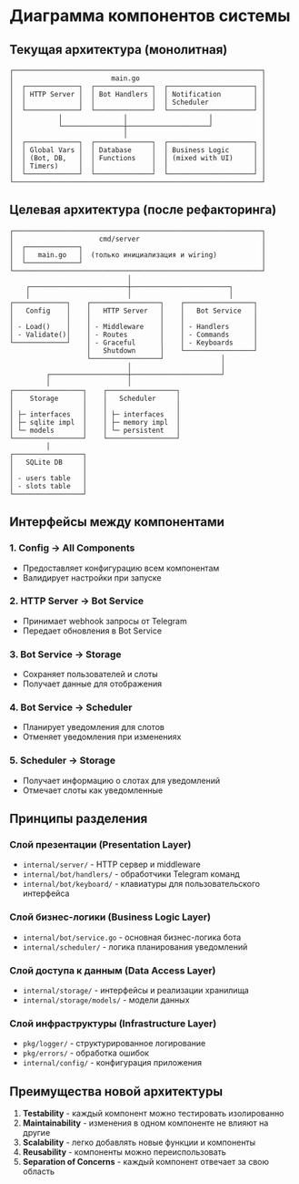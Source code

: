 # Диаграмма компонентов системы

## Текущая архитектура (монолитная)

```
┌─────────────────────────────────────────────────────────────┐
│                        main.go                              │
│  ┌─────────────┐  ┌──────────────┐  ┌─────────────────────┐ │
│  │ HTTP Server │  │ Bot Handlers │  │ Notification        │ │
│  │             │  │              │  │ Scheduler           │ │
│  └─────────────┘  └──────────────┘  └─────────────────────┘ │
│           │               │                    │            │
│           └───────────────┼────────────────────┘            │
│                           │                                 │
│  ┌─────────────┐  ┌──────────────┐  ┌─────────────────────┐ │
│  │ Global Vars │  │ Database     │  │ Business Logic      │ │
│  │ (Bot, DB,   │  │ Functions    │  │ (mixed with UI)     │ │
│  │ Timers)     │  │              │  │                     │ │
│  └─────────────┘  └──────────────┘  └─────────────────────┘ │
└─────────────────────────────────────────────────────────────┘
```

## Целевая архитектура (после рефакторинга)

```
┌─────────────────────────────────────────────────────────────┐
│                     cmd/server                              │
│  ┌─────────────┐                                            │
│  │   main.go   │  (только инициализация и wiring)           │
│  └─────────────┘                                            │
└─────────────────────────────────────────────────────────────┘
                             │
    ┌────────────────────────┼────────────────────────┐
    │                        │                        │
┌─────────────┐    ┌─────────────────┐    ┌─────────────────┐
│   Config    │    │   HTTP Server   │    │   Bot Service   │
│             │    │                 │    │                 │
│ - Load()    │    │ - Middleware    │    │ - Handlers      │
│ - Validate()│    │ - Routes        │    │ - Commands      │
└─────────────┘    │ - Graceful      │    │ - Keyboards     │
                   │   Shutdown      │    └─────────────────┘
                   └─────────────────┘              │
                             │                      │
         ┌───────────────────┼──────────────────────┘
         │                   │
┌─────────────────┐    ┌─────────────────┐
│    Storage      │    │   Scheduler     │
│                 │    │                 │
│ ├─ interfaces   │    │ ├─ interfaces   │
│ ├─ sqlite impl  │    │ ├─ memory impl  │
│ └─ models       │    │ └─ persistent   │
└─────────────────┘    └─────────────────┘
         │
┌─────────────────┐
│   SQLite DB     │
│                 │
│ - users table   │
│ - slots table   │
└─────────────────┘
```

## Интерфейсы между компонентами

### 1. Config → All Components

- Предоставляет конфигурацию всем компонентам
- Валидирует настройки при запуске

### 2. HTTP Server → Bot Service

- Принимает webhook запросы от Telegram
- Передает обновления в Bot Service

### 3. Bot Service → Storage

- Сохраняет пользователей и слоты
- Получает данные для отображения

### 4. Bot Service → Scheduler

- Планирует уведомления для слотов
- Отменяет уведомления при изменениях

### 5. Scheduler → Storage

- Получает информацию о слотах для уведомлений
- Отмечает слоты как уведомленные

## Принципы разделения

### Слой презентации (Presentation Layer)

- `internal/server/` - HTTP сервер и middleware
- `internal/bot/handlers/` - обработчики Telegram команд
- `internal/bot/keyboard/` - клавиатуры для пользовательского интерфейса

### Слой бизнес-логики (Business Logic Layer)

- `internal/bot/service.go` - основная бизнес-логика бота
- `internal/scheduler/` - логика планирования уведомлений

### Слой доступа к данным (Data Access Layer)

- `internal/storage/` - интерфейсы и реализации хранилища
- `internal/storage/models/` - модели данных

### Слой инфраструктуры (Infrastructure Layer)

- `pkg/logger/` - структурированное логирование  
- `pkg/errors/` - обработка ошибок
- `internal/config/` - конфигурация приложения

## Преимущества новой архитектуры

1. **Testability** - каждый компонент можно тестировать изолированно
2. **Maintainability** - изменения в одном компоненте не влияют на другие
3. **Scalability** - легко добавлять новые функции и компоненты
4. **Reusability** - компоненты можно переиспользовать
5. **Separation of Concerns** - каждый компонент отвечает за свою область
